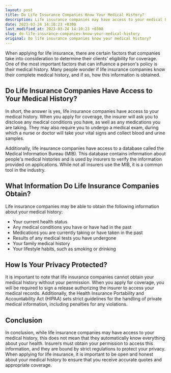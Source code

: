 ```yaml
---
layout: post
title: Do Life Insurance Companies Know Your Medical History?
description: Life insurance companies may have access to your medical history, but this does not mean that they automatically know everything about your health.
date: 2023-03-24 14:10:23 +0300
last_modified_at: 2023-03-24 14:10:23 +0300
slug: do-life-insurance-companies-know-your-medical-history
original: Do life insurance companies know your medical history?
---
```

When applying for life insurance, there are certain factors that companies take into consideration to determine their clients' eligibility for coverage. One of the most important factors that can influence a person's policy is their medical history. Many people wonder if life insurance companies know their complete medical history, and if so, how this information is obtained.

## Do Life Insurance Companies Have Access to Your Medical History?

In short, the answer is yes, life insurance companies have access to your medical history. When you apply for coverage, the insurer will ask you to disclose any medical conditions you have, as well as any medications you are taking. They may also require you to undergo a medical exam, during which a nurse or doctor will take your vital signs and collect blood and urine samples. 

Additionally, life insurance companies have access to a database called the Medical Information Bureau (MIB). This database contains information about people's medical histories and is used by insurers to verify the information provided on applications. While not all insurers use the MIB, it is a common tool in the industry.

## What Information Do Life Insurance Companies Obtain?

Life insurance companies may be able to obtain the following information about your medical history:

- Your current health status
- Any medical conditions you have or have had in the past
- Medications you are currently taking or have taken in the past
- Results of any medical tests you have undergone
- Your family medical history
- Your lifestyle habits, such as smoking or drinking

## How Is Your Privacy Protected?

It is important to note that life insurance companies cannot obtain your medical history without your permission. When you apply for coverage, you will be required to sign a release authorizing the insurer to access your medical records. Additionally, the Health Insurance Portability and Accountability Act (HIPAA) sets strict guidelines for the handling of private medical information, including penalties for any violations.

## Conclusion

In conclusion, while life insurance companies may have access to your medical history, this does not mean that they automatically know everything about your health. Insurers must obtain your permission to access this information, and they are bound by strict regulations to protect your privacy. When applying for life insurance, it is important to be open and honest about your medical history to ensure that you receive accurate quotes and appropriate coverage.